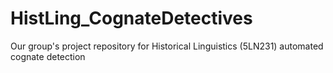 # HistLing_CognateDetectives
Our group's project repository for Historical Linguistics (5LN231) automated cognate detection
